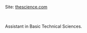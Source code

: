 Site: <a href="https://thesci.000webhostapp.com" targe="_blanc">thescience.com</a>
<br>
<br>
<br>
<p>Assistant in Basic Technical Sciences.</p>
